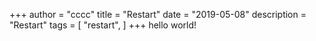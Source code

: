 +++
author = "cccc"
title = "Restart"
date = "2019-05-08"
description = "Restart"
tags = [
    "restart",
]
+++
hello world!
